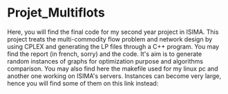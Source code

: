 # Projet_Multiflots
Here, you will find the final code for my second year project in ISIMA.
This project treats the multi-commodity flow problem and network design by using CPLEX and generating the LP files through a C++ program.
You may find the report (in french, sorry) and the code. It's aim is to generate random instances of graphs for optimization purpose and algorithms comparison.
You may also find here the makefile used for my linux pc and another one working on ISIMA's servers.
Instances can become very large, hence you will find some of them on this link instead: 
